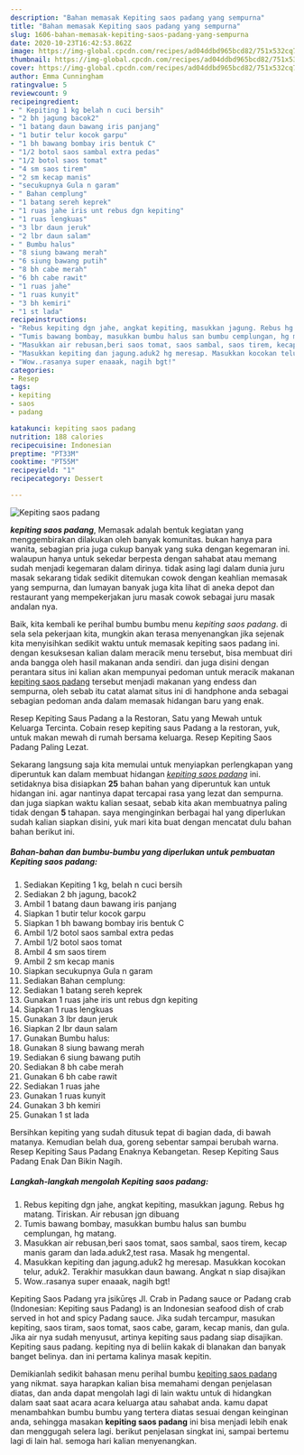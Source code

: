 ```yaml
---
description: "Bahan memasak Kepiting saos padang yang sempurna"
title: "Bahan memasak Kepiting saos padang yang sempurna"
slug: 1606-bahan-memasak-kepiting-saos-padang-yang-sempurna
date: 2020-10-23T16:42:53.862Z
image: https://img-global.cpcdn.com/recipes/ad04ddbd965bcd82/751x532cq70/kepiting-saos-padang-foto-resep-utama.jpg
thumbnail: https://img-global.cpcdn.com/recipes/ad04ddbd965bcd82/751x532cq70/kepiting-saos-padang-foto-resep-utama.jpg
cover: https://img-global.cpcdn.com/recipes/ad04ddbd965bcd82/751x532cq70/kepiting-saos-padang-foto-resep-utama.jpg
author: Emma Cunningham
ratingvalue: 5
reviewcount: 9
recipeingredient:
- " Kepiting 1 kg belah n cuci bersih"
- "2 bh jagung bacok2"
- "1 batang daun bawang iris panjang"
- "1 butir telur kocok garpu"
- "1 bh bawang bombay iris bentuk C"
- "1/2 botol saos sambal extra pedas"
- "1/2 botol saos tomat"
- "4 sm saos tirem"
- "2 sm kecap manis"
- "secukupnya Gula n garam"
- " Bahan cemplung"
- "1 batang sereh keprek"
- "1 ruas jahe iris unt rebus dgn kepiting"
- "1 ruas lengkuas"
- "3 lbr daun jeruk"
- "2 lbr daun salam"
- " Bumbu halus"
- "8 siung bawang merah"
- "6 siung bawang putih"
- "8 bh cabe merah"
- "6 bh cabe rawit"
- "1 ruas jahe"
- "1 ruas kunyit"
- "3 bh kemiri"
- "1 st lada"
recipeinstructions:
- "Rebus kepiting dgn jahe, angkat kepiting, masukkan jagung. Rebus hg matang. Tiriskan. Air rebusan jgn dibuang"
- "Tumis bawang bombay, masukkan bumbu halus san bumbu cemplungan, hg matang."
- "Masukkan air rebusan,beri saos tomat, saos sambal, saos tirem, kecap manis garam dan lada.aduk2,test rasa. Masak hg mengental."
- "Masukkan kepiting dan jagung.aduk2 hg meresap. Masukkan kocokan telur, aduk2. Terakhir masukkan daun bawang. Angkat n siap disajikan"
- "Wow..rasanya super enaaak, nagih bgt!"
categories:
- Resep
tags:
- kepiting
- saos
- padang

katakunci: kepiting saos padang 
nutrition: 188 calories
recipecuisine: Indonesian
preptime: "PT33M"
cooktime: "PT55M"
recipeyield: "1"
recipecategory: Dessert

---
```



![Kepiting saos padang](https://img-global.cpcdn.com/recipes/ad04ddbd965bcd82/751x532cq70/kepiting-saos-padang-foto-resep-utama.jpg)

<b><i>kepiting saos padang</i></b>, Memasak adalah bentuk kegiatan yang menggembirakan dilakukan oleh banyak komunitas. bukan hanya para wanita, sebagian pria juga cukup banyak yang suka dengan kegemaran ini. walaupun hanya untuk sekedar berpesta dengan sahabat atau memang sudah menjadi kegemaran dalam dirinya. tidak asing lagi dalam dunia juru masak sekarang tidak sedikit ditemukan cowok dengan keahlian memasak yang sempurna, dan lumayan banyak juga kita lihat di aneka depot dan restaurant yang mempekerjakan juru masak cowok sebagai juru masak andalan nya.

Baik, kita kembali ke perihal bumbu bumbu menu <i>kepiting saos padang</i>. di sela sela pekerjaan kita, mungkin akan terasa menyenangkan jika sejenak kita menyisihkan sedikit waktu untuk memasak kepiting saos padang ini. dengan kesuksesan kalian dalam meracik menu tersebut, bisa membuat diri anda bangga oleh hasil makanan anda sendiri. dan juga disini dengan perantara situs ini kalian akan mempunyai pedoman untuk meracik makanan <u>kepiting saos padang</u> tersebut menjadi makanan yang endess dan sempurna, oleh sebab itu catat alamat situs ini di handphone anda sebagai sebagian pedoman anda dalam memasak hidangan baru yang enak.

Resep Kepiting Saus Padang a la Restoran, Satu yang Mewah untuk Keluarga Tercinta. Cobain resep kepiting saus Padang a la restoran, yuk, untuk makan mewah di rumah bersama keluarga. Resep Kepiting Saos Padang Paling Lezat.


Sekarang langsung saja kita memulai untuk menyiapkan perlengkapan yang diperuntuk kan dalam membuat hidangan <u><i>kepiting saos padang</i></u> ini. setidaknya bisa disiapkan <b>25</b> bahan bahan yang diperuntuk kan untuk hidangan ini. agar nantinya dapat tercapai rasa yang lezat dan sempurna. dan juga siapkan waktu kalian sesaat, sebab kita akan membuatnya paling tidak dengan <b>5</b> tahapan. saya menginginkan berbagai hal yang diperlukan sudah kalian siapkan disini, yuk mari kita buat dengan mencatat dulu bahan bahan berikut ini.

<!--inarticleads1-->

##### Bahan-bahan dan bumbu-bumbu yang diperlukan untuk pembuatan Kepiting saos padang:

1. Sediakan  Kepiting 1 kg, belah n cuci bersih
1. Sediakan 2 bh jagung, bacok2
1. Ambil 1 batang daun bawang iris panjang
1. Siapkan 1 butir telur kocok garpu
1. Siapkan 1 bh bawang bombay iris bentuk C
1. Ambil 1/2 botol saos sambal extra pedas
1. Ambil 1/2 botol saos tomat
1. Ambil 4 sm saos tirem
1. Ambil 2 sm kecap manis
1. Siapkan secukupnya Gula n garam
1. Sediakan  Bahan cemplung:
1. Sediakan 1 batang sereh keprek
1. Gunakan 1 ruas jahe iris unt rebus dgn kepiting
1. Siapkan 1 ruas lengkuas
1. Gunakan 3 lbr daun jeruk
1. Siapkan 2 lbr daun salam
1. Gunakan  Bumbu halus:
1. Gunakan 8 siung bawang merah
1. Sediakan 6 siung bawang putih
1. Sediakan 8 bh cabe merah
1. Gunakan 6 bh cabe rawit
1. Sediakan 1 ruas jahe
1. Gunakan 1 ruas kunyit
1. Gunakan 3 bh kemiri
1. Gunakan 1 st lada


Bersihkan kepiting yang sudah ditusuk tepat di bagian dada, di bawah matanya. Kemudian belah dua, goreng sebentar sampai berubah warna. Resep Kepiting Saus Padang Enaknya Kebangetan. Resep Kepiting Saus Padang Enak Dan Bikin Nagih. 

<!--inarticleads2-->

##### Langkah-langkah mengolah Kepiting saos padang:

1. Rebus kepiting dgn jahe, angkat kepiting, masukkan jagung. Rebus hg matang. Tiriskan. Air rebusan jgn dibuang
1. Tumis bawang bombay, masukkan bumbu halus san bumbu cemplungan, hg matang.
1. Masukkan air rebusan,beri saos tomat, saos sambal, saos tirem, kecap manis garam dan lada.aduk2,test rasa. Masak hg mengental.
1. Masukkan kepiting dan jagung.aduk2 hg meresap. Masukkan kocokan telur, aduk2. Terakhir masukkan daun bawang. Angkat n siap disajikan
1. Wow..rasanya super enaaak, nagih bgt!


Kepiting Saos Padang yra įsikūręs Jl. Crab in Padang sauce or Padang crab (Indonesian: Kepiting saus Padang) is an Indonesian seafood dish of crab served in hot and spicy Padang sauce. Jika sudah tercampur, masukan kepiting, saos tiram, saos tomat, saos cabe, garam, kecap manis, dan gula. Jika air nya sudah menyusut, artinya kepiting saus padang siap disajikan. Kepiting saus padang. kepiting nya di beliin kakak di blanakan dan banyak banget belinya. dan ini pertama kalinya masak kepitin. 

Demikianlah sedikit bahasan menu perihal bumbu <u>kepiting saos padang</u> yang nikmat. saya harapkan kalian bisa memahami dengan penjelasan diatas, dan anda dapat mengolah lagi di lain waktu untuk di hidangkan dalam saat saat acara acara keluarga atau sahabat anda. kamu dapat menambahkan bumbu bumbu yang tertera diatas sesuai dengan keinginan anda, sehingga masakan <b>kepiting saos padang</b> ini bisa menjadi lebih enak dan menggugah selera lagi. berikut penjelasan singkat ini, sampai bertemu lagi di lain hal. semoga hari kalian menyenangkan.
